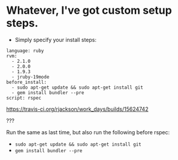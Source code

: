 
# Whatever, I've got custom setup steps.

* Simply specify your install steps:

```
language: ruby
rvm:
  - 2.1.0
  - 2.0.0
  - 1.9.3
  - jruby-19mode
before_install:
  - sudo apt-get update && sudo apt-get install git
  - gem install bundler --pre
script: rspec
```

https://travis-ci.org/rjackson/work_days/builds/15624742

???

Run the same as last time, but also run the following before 
rspec:

* `sudo apt-get update && sudo apt-get install git`
* `gem install bundler --pre`
